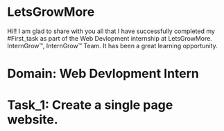 # LetsGrowMore
Hi!!  I am glad to share with you all that I have successfully completed my #First_task as part of the Web Devlopment internship at LetsGrowMore. InternGrow™, InternGrow™ Team. It has been a great learning opportunity. 
# Domain: Web Devlopment Intern
# Task_1: Create a single page website.
